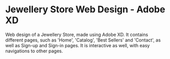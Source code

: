 # Jewellery Store Web Design - Adobe XD

Web design of a Jewellery Store, made using Adobe XD. It contains different pages, such as 'Home', 'Catalog', 'Best Sellers' and 'Contact', as well as Sign-up and Sign-in pages. It is interactive as well, with easy navigations to other pages.

